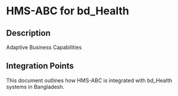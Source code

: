 # HMS-ABC for bd_Health

## Description

Adaptive Business Capabilities

## Integration Points

This document outlines how HMS-ABC is integrated with bd_Health systems in Bangladesh.
